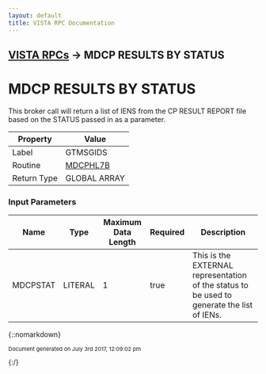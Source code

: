 ```yaml
---
layout: default
title: VISTA RPC Documentation
---
```


## [VISTA RPCs](TableOfContents) &#8594; MDCP RESULTS BY STATUS
# MDCP RESULTS BY STATUS

This broker call will return a list of IENS from the CP RESULT REPORT file based on the STATUS passed in as a parameter.

Property | Value
--- | ---
Label | GTMSGIDS
Routine | [MDCPHL7B](http://code.osehra.org/dox/Routine_MDCPHL7B_source.html)
Return Type | GLOBAL ARRAY


### Input Parameters

Name | Type | Maximum Data Length | Required | Description
--- | --- | --- | --- | ---
MDCPSTAT | LITERAL | 1 | true | This is the EXTERNAL representation of the status to be used to generate the list of IENs.



{::nomarkdown} <br/><p style="font-size: 11px">Document generated on July 3rd 2017, 12:09:02 pm</p>{:/}